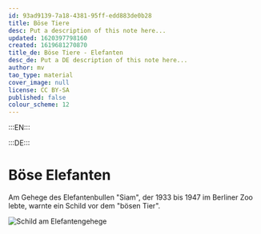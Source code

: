 ```yaml
---
id: 93ad9139-7a18-4381-95ff-edd883de0b28
title: Böse Tiere
desc: Put a description of this note here...
updated: 1620397798160
created: 1619681270870
title_de: Böse Tiere - Elefanten
desc_de: Put a DE description of this note here...
author: mv
tao_type: material
cover_image: null
license: CC BY-SA
published: false
colour_scheme: 12
---
```


:::EN:::


:::DE:::

# Böse Elefanten

Am Gehege des Elefantenbullen "Siam", der 1933 bis 1947 im Berliner Zoo lebte, warnte ein Schild vor dem "bösen Tier". 

![Schild am Elefantengehege]() 
